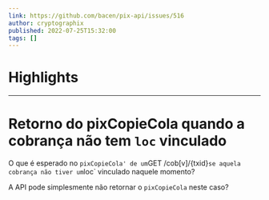 ```yaml
---
link: https://github.com/bacen/pix-api/issues/516
author: cryptographix
published: 2022-07-25T15:32:00
tags: []
---
```

# Highlights


---
# Retorno do pixCopieCola quando a cobrança não tem `loc` vinculado
O que é esperado no `pixCopieCola' de um`GET /cob[v]/{txid}`se aquela cobrança não tiver um`loc` vinculado naquele momento?

A API pode simplesmente não retornar o `pixCopieCola` neste caso?